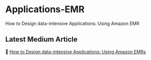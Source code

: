 # Applications-EMR
How to Design data-intensive Applications: Using Amazon EMR
## Latest Medium Article  
📝 [How to Design data-intensive Applications: Using Amazon EMRs](https://medium.com/@abidalimunnanc/how-to-design-data-intensive-applications-using-amazon-emr-6f26a9a7e34f)


